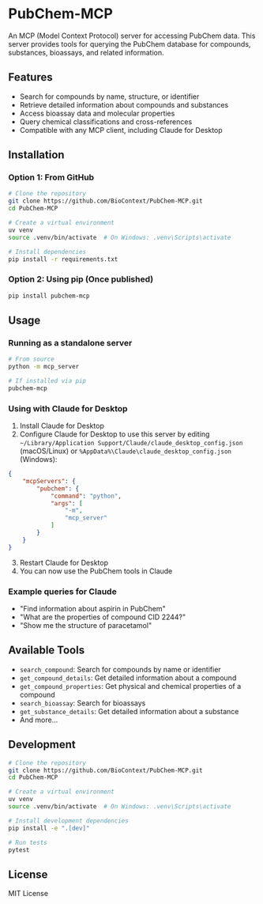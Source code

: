 # PubChem-MCP

An MCP (Model Context Protocol) server for accessing PubChem data. This server provides tools for querying the PubChem database for compounds, substances, bioassays, and related information.

## Features

* Search for compounds by name, structure, or identifier
* Retrieve detailed information about compounds and substances
* Access bioassay data and molecular properties
* Query chemical classifications and cross-references
* Compatible with any MCP client, including Claude for Desktop

## Installation

### Option 1: From GitHub

```bash
# Clone the repository
git clone https://github.com/BioContext/PubChem-MCP.git
cd PubChem-MCP

# Create a virtual environment
uv venv
source .venv/bin/activate  # On Windows: .venv\Scripts\activate

# Install dependencies
pip install -r requirements.txt
```

### Option 2: Using pip (Once published)

```bash
pip install pubchem-mcp
```

## Usage

### Running as a standalone server

```bash
# From source
python -m mcp_server

# If installed via pip
pubchem-mcp
```

### Using with Claude for Desktop

1. Install Claude for Desktop
2. Configure Claude for Desktop to use this server by editing `~/Library/Application Support/Claude/claude_desktop_config.json` (macOS/Linux) or `%AppData%\Claude\claude_desktop_config.json` (Windows):

```json
{
    "mcpServers": {
        "pubchem": {
            "command": "python",
            "args": [
                "-m",
                "mcp_server"
            ]
        }
    }
}
```

3. Restart Claude for Desktop
4. You can now use the PubChem tools in Claude

### Example queries for Claude

* "Find information about aspirin in PubChem"
* "What are the properties of compound CID 2244?"
* "Show me the structure of paracetamol"

## Available Tools

* `search_compound`: Search for compounds by name or identifier
* `get_compound_details`: Get detailed information about a compound
* `get_compound_properties`: Get physical and chemical properties of a compound
* `search_bioassay`: Search for bioassays
* `get_substance_details`: Get detailed information about a substance
* And more...

## Development

```bash
# Clone the repository
git clone https://github.com/BioContext/PubChem-MCP.git
cd PubChem-MCP

# Create a virtual environment
uv venv
source .venv/bin/activate  # On Windows: .venv\Scripts\activate

# Install development dependencies
pip install -e ".[dev]"

# Run tests
pytest
```

## License

MIT License
